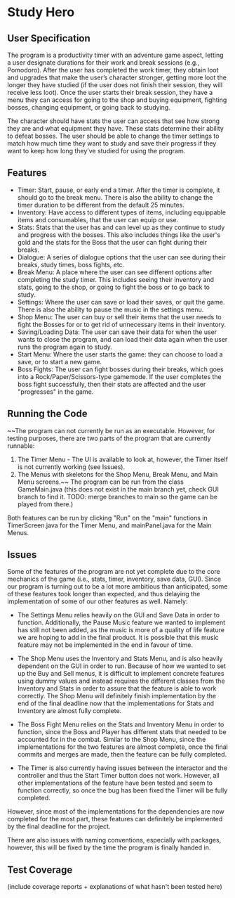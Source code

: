 # Study Hero
## User Specification
The program is a productivity timer with an adventure game aspect, letting a user designate durations for their work and break sessions (e.g., Pomodoro). After the user has completed the work timer, they obtain loot and upgrades that make the user’s character stronger, getting more loot the longer they have studied (if the user does not finish their session, they will receive less loot). Once the user starts their break session, they have a menu they can access for going to the shop and buying equipment, fighting bosses, changing equipment, or going back to studying.

The character should have stats the user can access that see how strong they are and what equipment they have. These stats determine their ability to defeat bosses. The user should be able to change the timer settings to match how much time they want to study and save their progress if they want to keep how long they’ve studied for using the program.

## Features
- Timer: Start, pause, or early end a timer. After the timer is complete, it should go to the break menu. There is also the ability to change the timer duration to be different from the default 25 minutes.
- Inventory: Have access to different types of items, including equippable items and consumables, that the user can equip or use.
- Stats: Stats that the user has and can level up as they continue to study and progress with the bosses. This also includes things like the user's gold and the stats for the Boss that the user can fight during their breaks.
- Dialogue: A series of dialogue options that the user can see during their breaks, study times, boss fights, etc.
- Break Menu: A place where the user can see different options after completing the study timer. This includes seeing their inventory and stats, going to the shop, or going to fight the boss or to go back to study.
- Settings: Where the user can save or load their saves, or quit the game. There is also the ability to pause the music in the settings menu.
- Shop Menu: The user can buy or sell their items that the user needs to fight the Bosses for or to get rid of unnecessary items in their inventory.
- Saving/Loading Data: The user can save their data for when the user wants to close the program, and can load their data again when the user runs the program again to study.
- Start Menu: Where the user starts the game: they can choose to load a save, or to start a new game.
- Boss Fights: The user can fight bosses during their breaks, which goes into a Rock/Paper/Scissors-type gamemode. If the user completes the boss fight successfully, then their stats are affected and the user "progresses" in the game.

## Running the Code
~~The program can not currently be run as an executable. However, for testing purposes, there are two parts of the program that are currently runnable:
1. The Timer Menu - The UI is available to look at, however, the Timer itself is not currently working (see Issues).
2. The Menus with skeletons for the Shop Menu, Break Menu, and Main Menu screens.~~
The program can be run from the class GameMain.java (this does not exist in the main branch yet, check GUI branch to find it. TODO: merge branches to main so the game can be played from there.)

Both features can be run by clicking "Run" on the "main" functions in TimerScreen.java for the Timer Menu, and mainPanel.java for the Main Menus.

## Issues
Some of the features of the program are not yet complete due to the core mechanics of the game (i.e., stats, timer, inventory, save data, GUI). Since our program is turning out to be a lot more ambitious than anticipated, some of these features took longer than expected, and thus delaying the implementation of some of our other features as well. Namely:

- The Settings Menu relies heavily on the GUI and Save Data in order to function. Additionally, the Pause Music feature we wanted to implement has still not been added, as the music is more of a quality of life feature we are hoping to add in the final product. It is possible that this music feature may not be implemented in the end in favour of time.

- The Shop Menu uses the Inventory and Stats Menu, and is also heavily dependent on the GUI in order to run. Because of how we wanted to set up the Buy and Sell menus, it is difficult to implement concrete features using dummy values and instead requires the different classes from the Inventory and Stats in order to assure that the feature is able to work correctly. The Shop Menu will definitely finish implementation by the end of the final deadline now that the implementations for Stats and Inventory are almost fully complete.

- The Boss Fight Menu relies on the Stats and Inventory Menu in order to function, since the Boss and Player has different stats that needed to be accounted for in the combat. Similar to the Shop Menu, since the implementations for the two features are almost complete, once the final commits and merges are made, then the feature can be fully completed.

- The Timer is also currently having issues between the interactor and the controller and thus the Start Timer button does not work. However, all other implementations of the feature have been tested and seem to function correctly, so once the bug has been fixed the Timer will be fully completed.

However, since most of the implementations for the dependencies are now completed for the most part, these features can definitely be implemented by the final deadline for the project.

There are also issues with naming conventions, especially with packages, however, this will be fixed by the time the program is finally handed in.

## Test Coverage
(include coverage reports + explanations of what hasn't been tested here)
